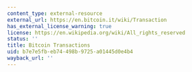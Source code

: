 ```yaml
---
content_type: external-resource
external_url: https://en.bitcoin.it/wiki/Transaction
has_external_license_warning: true
license: https://en.wikipedia.org/wiki/All_rights_reserved
status: ''
title: Bitcoin Transactions
uid: b7e7e5fb-eb74-498b-9725-a01445d0e4b4
wayback_url: ''
---
```

